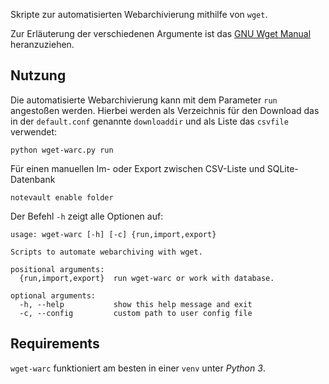 Skripte zur automatisierten Webarchivierung mithilfe von `wget`.

Zur Erläuterung der verschiedenen Argumente ist das [GNU Wget Manual](https://www.gnu.org/software/wget/manual/wget.html) heranzuziehen.

## Nutzung

Die automatisierte Webarchivierung kann mit dem Parameter `run` angestoßen werden. Hierbei werden als Verzeichnis für den Download das in der `default.conf` genannte `downloaddir` und als Liste das `csvfile` verwendet:

```
python wget-warc.py run
```

Für einen manuellen Im- oder Export zwischen CSV-Liste und SQLite-Datenbank 

```
notevault enable folder
```

Der Befehl `-h` zeigt alle Optionen auf:

```
usage: wget-warc [-h] [-c] {run,import,export}

Scripts to automate webarchiving with wget.

positional arguments:
  {run,import,export}  run wget-warc or work with database.

optional arguments:
  -h, --help           show this help message and exit
  -c, --config         custom path to user config file
```

## Requirements 

`wget-warc` funktioniert am besten in einer `venv` unter _Python 3_.
